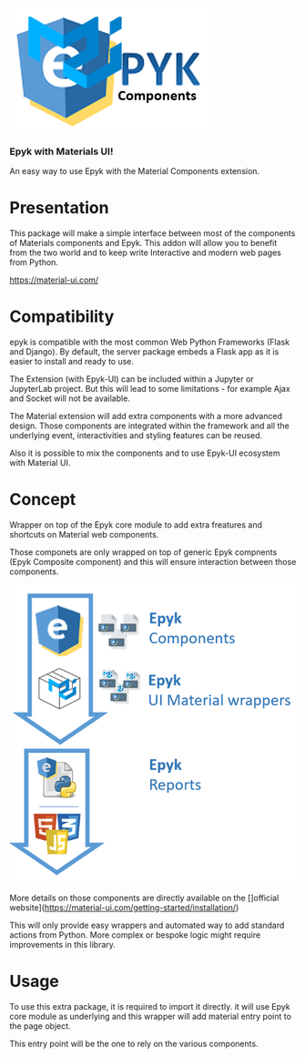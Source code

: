 
![](https://raw.githubusercontent.com/epykure/epyk-materials/master/epyk_materials/static/images/epyklogo_whole_big.png)

### Epyk with Materials UI!

An easy way to use Epyk with the Material Components extension.

Presentation
================================
This package will make a simple interface between most of the components of Materials components
and Epyk. This addon will allow you to benefit from the two world and to keep write Interactive and modern web pages from Python.

https://material-ui.com/

Compatibility
================================
epyk is compatible with the most common Web Python Frameworks (Flask and Django).
By default, the server package embeds a Flask app as it is easier to install and ready to use.

The Extension (with Epyk-UI) can be included within a Jupyter or JupyterLab project. But this will lead to some limitations - for example Ajax and Socket will not be available.

The Material extension will add extra components with a more advanced design. Those components are integrated within
the framework and all the underlying event, interactivities and styling features can be reused.

Also it is possible to mix the components and to use Epyk-UI ecosystem with Material UI.


Concept
=======

Wrapper on top of the Epyk core module to add extra freatures and shortcuts on Material web components.

Those componets are only wrapped on top of generic Epyk compnents (Epyk Composite component) and this will ensure
interaction between those components.

<div align="center" >
    <img src="https://github.com/epykure/epyk-materials/raw/master/epyk_materials/static/images/extension.PNG">
</div>

More details on those components are directly available on the []official website](https://material-ui.com/getting-started/installation/) 

This will only provide easy wrappers and automated way to add standard actions from Python.
More complex or bespoke logic might require improvements in this library.

Usage
=======

To use this extra package, it is required to import it directly. it will use Epyk core module as underlying and this
wrapper will add material entry point to the page object.

This entry point will be the one to rely on the various components.

